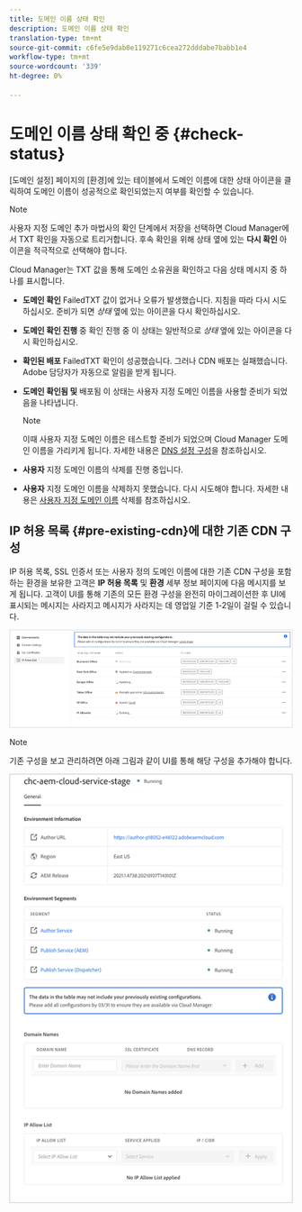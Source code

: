 ```yaml
---
title: 도메인 이름 상태 확인
description: 도메인 이름 상태 확인
translation-type: tm+mt
source-git-commit: c6fe5e9dab0e119271c6cea272dddabe7babb1e4
workflow-type: tm+mt
source-wordcount: '339'
ht-degree: 0%

---
```



# 도메인 이름 상태 확인 중 {#check-status}

[도메인 설정] 페이지의 [환경]에 있는 테이블에서 도메인 이름에 대한 상태 아이콘을 클릭하여 도메인 이름이 성공적으로 확인되었는지 여부를 확인할 수 있습니다.

>[!NOTE]
>사용자 지정 도메인 추가 마법사의 확인 단계에서 저장을 선택하면 Cloud Manager에서 TXT 확인을 자동으로 트리거합니다. 후속 확인을 위해 상태 옆에 있는 **다시 확인** 아이콘을 적극적으로 선택해야 합니다.

Cloud Manager는 TXT 값을 통해 도메인 소유권을 확인하고 다음 상태 메시지 중 하나를 표시합니다.

* **도메인 확인**
FailedTXT 값이 없거나 오류가 발생했습니다. 지침을 따라 다시 시도하십시오. 준비가 되면 
*상태* 옆에 있는 아이콘을 다시 확인하십시오.

* **도메인 확인 진행**
중 확인 진행 중 이 상태는 일반적으로 
*상태* 옆에 있는 아이콘을 다시 확인하십시오.

* **확인된 배포**
FailedTXT 확인이 성공했습니다. 그러나 CDN 배포는 실패했습니다. Adobe 담당자가 자동으로 알림을 받게 됩니다.

* **도메인 확인됨 및**
배포됨 이 상태는 사용자 지정 도메인 이름을 사용할 준비가 되었음을 나타냅니다.
   >[!NOTE]
   >이때 사용자 지정 도메인 이름은 테스트할 준비가 되었으며 Cloud Manager 도메인 이름을 가리키게 됩니다. 자세한 내용은 [DNS 설정 구성](/help/implementing/cloud-manager/custom-domain-names/configure-dns-settings.md)을 참조하십시오.

* **사용자**
지정 도메인 이름의 삭제를 진행 중입니다.

* **사용자**
지정 도메인 이름을 삭제하지 못했습니다. 다시 시도해야 합니다. 자세한 내용은 [사용자 지정 도메인 이름](/help/implementing/cloud-manager/custom-domain-names/delete-custom-domain-name.md) 삭제를 참조하십시오.


## IP 허용 목록 {#pre-existing-cdn}에 대한 기존 CDN 구성

IP 허용 목록, SSL 인증서 또는 사용자 정의 도메인 이름에 대한 기존 CDN 구성을 포함하는 환경을 보유한 고객은 **IP 허용 목록** 및 **환경** 세부 정보 페이지에 다음 메시지를 보게 됩니다. 고객이 UI를 통해 기존의 모든 환경 구성을 완전히 마이그레이션한 후 UI에 표시되는 메시지는 사라지고 메시지가 사라지는 데 영업일 기준 1-2일이 걸릴 수 있습니다.

![](/help/implementing/cloud-manager/assets/ip-allow-list-1.png)

>[!NOTE]
>기존 구성을 보고 관리하려면 아래 그림과 같이 UI를 통해 해당 구성을 추가해야 합니다.

![](/help/implementing/cloud-manager/assets/ip-allow-list-2.png)
